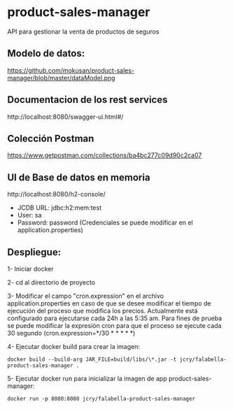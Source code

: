 # product-sales-manager
API para gestionar la venta de productos de seguros

## Modelo de datos:
https://github.com/mokusan/product-sales-manager/blob/master/dataModel.png

## Documentacion de los rest services
http://localhost:8080/swagger-ui.html#/

## Colección Postman
https://www.getpostman.com/collections/ba4bc277c09d90c2ca07

## UI de Base de datos en memoria
http://localhost:8080/h2-console/
- JCDB URL: jdbc:h2:mem:test
- User: sa
- Password: password (Credenciales se puede modificar en el application.properties)

## Despliegue:
  1- Iniciar docker

  2- cd al directorio de proyecto
  
  3- Modificar el campo "cron.expression" en el archivo application.properties en caso de que se desee modificar el tiempo de ejecución del proceso que modifica los precios. Actualmente está configurado para ejecutarse cada 24h a las 5:35 am. Para fines de prueba se puede modificar la expresión cron para que el proceso se ejecute cada 30 segundo (cron.expression=*/30 * * * * *) 

  4- Ejecutar docker build para crear la imagen:
  
    docker build --build-arg JAR_FILE=build/libs/\*.jar -t jcry/falabella-product-sales-manager .

  5- Ejecutar docker run para inicializar la imagen de app product-sales-manager:
  
    docker run -p 8080:8080 jcry/falabella-product-sales-manager
